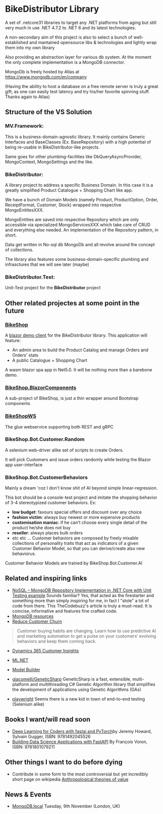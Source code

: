 # BikeDistributor Library #
A set of .netcore31 libraries to target any .NET platforms from aging but still very much in use .NET 4.7.2 to .NET 6 and its latest technologies.

A non-secondary aim of this project is also to select a bunch of well-established and mantained opensource libs & technologies and lightly wrap them into my own library

Also providing an abstraction layer for various db system. At the moment the only complete implementation is a MongoDB connector.

MongoDb is freely hosted by Atlas at https://www.mongodb.com/en/company

(Having the ability to host a database on a free remote server is truly a great gift, as one can easily test latency and try his/her favorite spinning stuff. Thanks again to Atlas)

## Structure of the VS Solution ##

### MV.Framework: ###
This is a business-domain-agnostic library.
  It mainly contains Generic Interfaces and BaseClasses (Ex. BaseRepository) with a high potential of being re-usable in BikeDistributor-like projects.
  
  Same goes for other plumbing-facilities like DbQueryAsyncProvider, MongoContext, MongoSettings and the like.

### BikeDistributor: ###
A library project to address a specific Business Domain.
In this case it is a greatly simplified Product Catalogue + Shopping Chart like app.

We have a bunch of Domain Models (namely Product, ProductOption, Order, ReceiptFormat, Customer, Stock) wrapped into respective MongoEnititesXXX.

MongoEntities are saved into respective Repository<MongoEntityXXX> which are only accessible via specialized MongoServicesXXX which take care of CRUD
  and everything else needed. An implementation of the Repository pattern, in short. 
  
  Data get written in No-sql db MongoDb and all revolve around the concept of collections.
  
The library also features some business-domain-specific plumbing and infrasctures that we will see later (maybe) 

 ### BikeDistributor.Test: ###
 Unit-Test project for the **BikeDistributor** project
  
  
 ## Other related projectes at some point in the future ##
 
 ### [BikeShop](https://github.com/mvit777/BikeShop) ###
 A [blazor demo client](https://github.com/mvit777/BikeShop) for the BikeDistributor library.
 This application will feature:
  - An admin area to build the Product Catalog and manage Orders and Orders' stats
  - A public Catalogue + Shopping Chart
  
 A wasm blazor spa app in Net5.0.
  It will be nothing more than a barebone demo.
  
 ### [BikeShop.BlazorComponents](https://github.com/mvit777/BikeShop/tree/master/BikeShop.BlazorComponents)
  A sub-project of BikeShop, is just a thin wrapper around Bootstrap components
 
### [BikeShopWS](https://github.com/mvit777/BikeShop/blob/master/BikeShopWS/gRPC.md) 
  The glue webservice supporting both REST and gRPC
  
### BikeShop.Bot.Customer.Random ###
A selenium web-driver alike set of scripts to create Orders.

It will pick Customers and issue orders randomly while testing the Blazor app user-interface
  
### BikeShop.Bot.CustomerBehaviors ###
Mainly a dream 'coz I don't know shit of AI beyond simple linear-regression.

This bot should be a console-test project and imitate the shopping behavior of 3-4 stereotypized customer behaviors. Ex:
  - **low budget**: favours special offers and discount over any choice
  - **fashion victim**: always buy newest or more expensive products
  - **customisation maniac**: if he can't choose every single detail of the product he/she does not buy
  - **reseller**: always places bulk orders
  - etc etc ...
 Customer behaviors are composed by freely mixable collections of personality traits that act as indicators of a given Customer Behavior Model, so that you 
  can derive/create also new behaviorus.
  
 Customer Behavior Models are trained by BikeShop.Bot.Customer.AI 
 
 ## Related and inspiring links ##
 
 - [NoSQL – MongoDB Repository Implementation in .NET Core with Unit Testing example](https://www.thecodebuzz.com/mongodb-repository-implementation-unit-testing-net-core-example/)
 Sounds familiar? Yes, that acted as the firestarter and something more than simply inspiring for me, in fact I "stole" a lot of code from there.
  This TheCodebuzz's article is truly a must-read. It is coincise, informative and features fine crafted code.
 - [MongoDB resources](https://www.mongodb.com/resources)
 - [Reduce Customer Churn](https://info.microsoft.com/ww-landing-predictive-AI-and-marketing-automation-demo-video.html?LCID=en&ocid=eml_pg299577_gdc_comm_ba)
  >Customer buying habits are changing. Learn how to use predictive AI and marketing automation to get a pulse on your customers’ evolving behaviors and keep them coming back.
 
  - [Dynamics 365 Customer Insights](https://dynamics.microsoft.com/en-us/ai/customer-insights/)
  - [ML.NET](https://github.com/dotnet/machinelearning)
  - [Model Builder](https://docs.microsoft.com/en-us/dotnet/machine-learning/automate-training-with-model-builder?WT.mc_id=dotnet-35129-website)
 - [giacomelli/GeneticSharp](https://github.com/giacomelli/GeneticSharp) GeneticSharp is a fast, extensible, multi-platform and multithreading C# Genetic Algorithm library that simplifies the development of applications using Genetic Algorithms (GAs)
 
 - [playwright](https://playwright.dev/dotnet/) Seems there is a new kid in town of end-to-end testing (Selenium alike)
## Books I want/will read soon
- [Deep Learning for Coders with fastai and PyTorch](https://www.oreilly.com/library/view/deep-learning-for/9781492045519/)by Jeremy Howard, Sylvain Gugger, ISBN: 9781492045526
- [Building Data Science Applications with FastAPI](https://www.packtpub.com/product/building-data-science-applications-with-fastapi/9781801079211) By François Voron, ISBN: 9781801079211
  
## Other things I want to do before dying
  - Contribute in some form to the most controversial but yet incredibly short page on wikipedia [Anthropological theories of value](https://en.wikipedia.org/wiki/Anthropological_theories_of_value)
## News & Events
- [MongoDB.local](https://events.mongodb.com/dotlocallondon?utm_campaign=Int_LCL_MongoDB.local%20London_11_21_EMEA_Virtual%20Reg%20last%20chance&utm_medium=email&utm_source=eloqua&utm_term=Last%20chance%21%20Register%20for%20FREE%20to%20join%20virtually) Tuesday, 9th November (London, UK)
